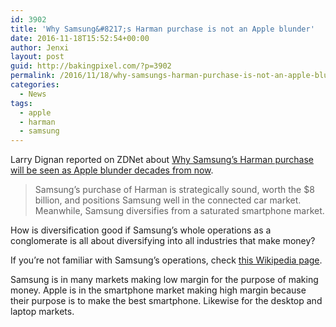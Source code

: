 ```yaml
---
id: 3902
title: 'Why Samsung&#8217;s Harman purchase is not an Apple blunder'
date: 2016-11-18T15:52:54+00:00
author: Jenxi
layout: post
guid: http://bakingpixel.com/?p=3902
permalink: /2016/11/18/why-samsungs-harman-purchase-is-not-an-apple-blunder/
categories:
  - News
tags:
  - apple
  - harman
  - samsung
---
```

Larry Dignan reported on ZDNet about [Why Samsung&#8217;s Harman purchase will be seen as Apple blunder decades from now](http://www.zdnet.com/article/why-samsungs-harman-purchase-will-be-seen-as-apple-blunder-decades-from-now/).

> Samsung&#8217;s purchase of Harman is strategically sound, worth the $8 billion, and positions Samsung well in the connected car market. Meanwhile, Samsung diversifies from a saturated smartphone market. 

How is diversification good if Samsung&#8217;s whole operations as a conglomerate is all about diversifying into all industries that make money?

If you&#8217;re not familiar with Samsung&#8217;s operations, check [this Wikipedia page](https://en.wikipedia.org/wiki/Samsung#Operations).

Samsung is in many markets making low margin for the purpose of making money. Apple is in the smartphone market making high margin because their purpose is to make the best smartphone. Likewise for the desktop and laptop markets.